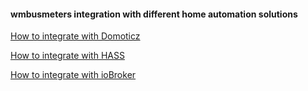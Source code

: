 <h4> wmbusmeters integration with different home automation solutions</h4>

[How to integrate with Domoticz](DOMOTICZ.md)

[How to integrate with HASS](HASS.md)

[How to integrate with ioBroker](IOBROKER.md)

